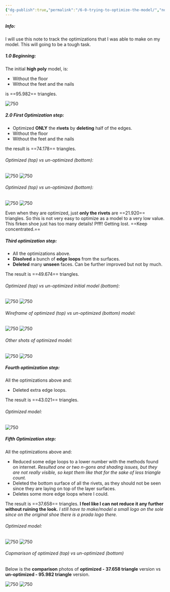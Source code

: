 ```yaml
---
{"dg-publish":true,"permalink":"/6-0-trying-to-optimize-the-model/","noteIcon":""}
---
```


##### Info:
I will use this note to track the optimizations that I was able to make on my model. This will going to be a tough task.

##### 1.0 Beginning:
The initial **high poly** model, is:
- Without the floor
- Without the feet and the nails

is ==95.982== triangles.

![750](https://i.imgur.com/SU5wp49.png)

##### 2.0 First Optimization step:

- Optimized **ONLY** the **rivets** by **deleting** half of the edges.
- Without the floor
- Without the feet and the nails

the result is ==74.178== triangles.

###### Optimized (top) vs un-optimized (bottom):
![750](https://i.imgur.com/XmOsAEJ.png)
![750](https://i.imgur.com/sQCovZ6.png)

###### Optimized (top) vs un-optimized (bottom):
![750](https://i.imgur.com/kPQkeNc.png)
![750](https://i.imgur.com/UL0M1WJ.png)

Even when they are optimized, just **only the rivets** are ==21.920== triangles. So this is not very easy to optimize as a model to a very low value. This firken shoe just has too many details! Pfff! Getting lost. ==Keep concentrated.==
##### Third optimization step:

- All the optimizations above.
- **Disolved** a bunch of **edge loops** from the surfaces.
- **Deleted** many **unseen** faces. Can be further improved but not by much.

The result is ==49.674== triangles.

###### Optimized (top) vs un-optimized initial model (bottom):
![750](https://i.imgur.com/2YrHPZc.png)
![750](https://i.imgur.com/sQCovZ6.png)

###### Wireframe of optimized (top) vs un-optimized (bottom) model:
![750](https://i.imgur.com/fHklHg0.png)
![750](https://i.imgur.com/dPjV591.png)
###### Other shots of optimized model:
![750](https://i.imgur.com/CsjAUdb.png)
![750](https://i.imgur.com/CVxcY4M.png)

##### Fourth optimization step:
All the optimizations above and:
- Deleted extra edge loops.

The result is ==43.021== triangles.

###### Optimized model:
![750](https://i.imgur.com/2F5LBdq.png)

##### Fifth Optimization step:
All the optimizations above and:
- Reduced some edge loops to a lower number with the methods found on internet. *Resulted one or two n-gons and shading issues, but they are not really visible, so kept them like that for the sake of less triangle count.*
- Deleted the bottom surface of all the rivets, as they should not be seen since they are laying on top of the layer surfaces.
- Deletes some more edge loops where I could. 

The result is ==37.658== triangles. **I feel like I can not reduce it any further without ruining the look.** *I still have to make/model a small logo on the sole since on the original shoe there is a prada logo there.*

###### Optimized model:
![750](https://i.imgur.com/TVUitHd.png)
![750](https://i.imgur.com/1RKSQ0j.png)

###### Copmarison of optimized (top) vs un-optimized (bottom)
Below is the **comparison** photos of **optimized - 37.658 triangle** version vs **un-optimized - 95.982 triangle** version.

![750](https://i.imgur.com/TVUitHd.png)
![750](https://i.imgur.com/dPjV591.png)